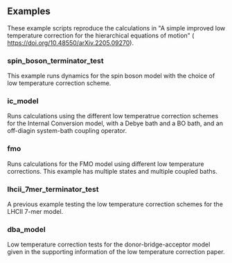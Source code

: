 ## Examples

These example scripts reproduce the calculations in "A simple improved low temperature correction for the hierarchical equations of motion" (
https://doi.org/10.48550/arXiv.2205.09270).

### spin_boson_terminator_test

This example runs dynamics for the spin boson model with the choice of low temperature correction scheme.

### ic_model

Runs calculations using the different low temperatrue correction schemes for the Internal Conversion model, with a Debye bath and a BO bath, and an off-diagin system-bath coupling operator.

### fmo

Runs calculations for the FMO model using different low temperature corrections. This example has multiple states and multiple coupled baths.

### lhcii_7mer_terminator_test

A previous example testing the low temperature correction schemes for the LHCII 7-mer model.

### dba_model

Low temperature correction tests for the donor-bridge-acceptor model given in the supporting information of the low temperature correction paper.
